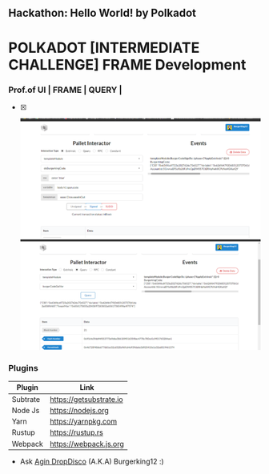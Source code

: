 ## Hackathon: Hello World! by Polkadot

# POLKADOT [INTERMEDIATE CHALLENGE] FRAME Development


### Prof.of UI | FRAME | QUERY |
- [x] <p align="center">
    <a>
        <img src="./dev1.png" alt="Awesome-Burgerking"/>
    </a>
  <a>
        <img src="./dev2.png" alt="Awesome-Burgerking"/>
    </a>
</p>




### Plugins

| Plugin | Link |
| ------ | ------ |
| Subtrate | https://getsubstrate.io |
| Node Js | https://nodejs.org |
| Yarn | https://yarnpkg.com |
| Rustup | https://rustup.rs |
| Webpack |https://webpack.js.org |'

* Ask [Agin DropDisco](https://twitter.com/agin_webdev) (A.K.A) Burgerking12 :)
